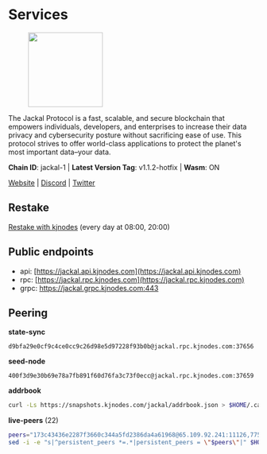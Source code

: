 # Services

<figure><img src="https://raw.githubusercontent.com/kj89/testnet_manuals/main/pingpub/logos/jackal.png" width="150" alt=""><figcaption></figcaption></figure>

The Jackal Protocol is a fast, scalable, and secure blockchain that empowers  individuals, developers, and enterprises to increase their data privacy and  cybersecurity posture without sacrificing ease of use. This protocol strives  to offer world-class applications to protect the planet's most important data–your data.

**Chain ID**: jackal-1 | **Latest Version Tag**: v1.1.2-hotfix | **Wasm**: ON

[Website](https://jackalprotocol.com) | [Discord](https://discord.com/invite/5GKym3p6rj) | [Twitter](https://twitter.com/Jackal_Protocol)

## Restake

[Restake with kjnodes](https://restake.app/jackal/jklvaloper1tr3wm3mdkz0tda6t7vavqnn7fe2g4un0f67xmt) (every day at 08:00, 20:00)
## Public endpoints

* api: [https://jackal.api.kjnodes.com](https://jackal.api.kjnodes.com)
* rpc: [https://jackal.rpc.kjnodes.com](https://jackal.rpc.kjnodes.com)
* grpc: https://jackal.grpc.kjnodes.com:443

## Peering

**state-sync**

```text
d9bfa29e0cf9c4ce0cc9c26d98e5d97228f93b0b@jackal.rpc.kjnodes.com:37656
```

**seed-node**

```text
400f3d9e30b69e78a7fb891f60d76fa3c73f0ecc@jackal.rpc.kjnodes.com:37659
```

**addrbook**
```bash
curl -Ls https://snapshots.kjnodes.com/jackal/addrbook.json > $HOME/.canine/config/addrbook.json
```

**live-peers** (22)
```bash
peers="173c43436e2287f3660c344a5fd2386da4a61968@65.109.92.241:11126,7751d16cfa48da0a5bea6f40e9bcc386b4c76c50@51.89.7.184:26638,d9bfa29e0cf9c4ce0cc9c26d98e5d97228f93b0b@65.109.88.38:37656,55df88ae25223565af42ccd6b3b558b8e70bba31@213.239.216.252:26656,11c23c5341d0ac69f9ebb3be9afa7fe0e134ece0@94.79.54.137:28656,dd7e72f0a71476e51c0a601a40d6fc02a1ae1a95@65.108.6.45:60856,039a1c4f438c1ecc2dd901e7316d16fdafadfdab@104.193.254.36:27656,d503248df74d9b47cdb17e50146d7fe9f7d7c7f6@113.30.189.10:26656,0985977a794b298e7ef990fe344d572c60c453b1@172.105.72.158:26656,f7b5bc8e8eb8a954f9c36ac7c06ff7b9b847c785@167.86.82.140:46656,39b55b1c49ad0994bbead006be40d9c84b0bf2d4@78.107.253.133:28656,2747cd770717937021e66d3da8b730c666d74ae6@65.109.93.152:36156,ebc272824924ea1a27ea3183dd0b9ba713494f83@95.214.52.139:26906,6852add4eaa027707a6000c78ea9e7cde81b058f@18.118.26.4:26656,a79da224ad9d4501dbf1d547986ebec55d56b951@135.181.128.114:17556,a4a4168d22313a9d34e5e6c208e053292096864d@66.85.149.162:43656,4bfc9e0f762e952b76daee87e9ffd081d2974f75@31.156.233.3:26656,e61861653d42ebe5d7bf46d4c61f3753091985cd@83.53.221.249:36656,588e509e3a8c1dc4ba938779bf569cd9f6f0f4be@212.23.222.109:26256,289c3e984194ac2ccaa74e201147010648e90970@195.3.223.108:26656,a6bc69cf493549ee4c05f9cb6420177231570bb1@51.77.54.5:26686,26b6255375a592c3b0664bd474a6975f468c3785@88.99.164.158:11126"
sed -i -e "s|^persistent_peers *=.*|persistent_peers = \"$peers\"|" $HOME/.canine/config/config.toml
```

